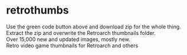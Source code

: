# retrothumbs
Use the green code button above and download zip for the whole thing.<BR />
Extract the zip and overwrite the Retroarch thumbnails folder.<BR />
Over 15,000 new and updated images, mostly new.<BR />
Retro video game thumbnails for Retroarch and others
